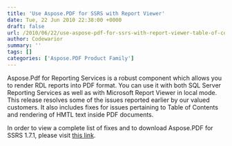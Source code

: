 ```yaml
---
title: 'Use Aspose.PDF for SSRS with Report Viewer'
date: Tue, 22 Jun 2010 22:38:00 +0000
draft: false
url: /2010/06/22/use-aspose-pdf-for-ssrs-with-report-viewer-table-of-contents/
author: Codewarior
summary: ''
tags: []
categories: ['Aspose.PDF Product Family']
---
```


Aspose.Pdf for Reporting Services is a robust component which allows you to render RDL reports into PDF format. You can use it with both SQL Server Reporting Services as well as with Microsoft Report Viewer in local mode.  This release resolves some of the issues reported earlier by our valued customers. It also includes fixes for issues pertaining to Table of Contents and rendering of HMTL text inside PDF documents.  
  

In order to view a complete list of fixes and to download Aspose.PDF for SSRS 1.7.1, please visit [this link][1].




[1]: https://downloads.aspose.com/pdf/reportingservices




